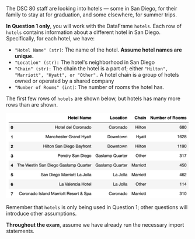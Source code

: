 The DSC 80 staff are looking into hotels — some in San Diego, for their family to stay at for graduation, and some elsewhere, for summer trips.

**In Question 1 only**, you will work with the DataFrame `hotels`. Each row of `hotels` contains information about a different hotel in San Diego. Specifically, for each hotel, we have:

- `"Hotel Name" (str)`: The name of the hotel. **Assume hotel names are unique.**
- `"Location" (str):` The hotel's neighborhood in San Diego
- `"Chain" (str):` The chain the hotel is a part of; either `"Hilton", "Marriott", "Hyatt", or "Other".` A hotel chain is a group of hotels owned or operated by a shared company
- `"Number of Rooms" (int)`: The number of rooms the hotel has.

The first few rows of `hotels` are shown below, but hotels has many more rows than are shown.

<center><img src="../../assets/images/wi24-final/hotels.png" width=750></center>

Remember that `hotels` is only being used in Question 1; other questions will introduce other assumptions.

**Throughout the exam**, assume we have already run the necessary import statements.

